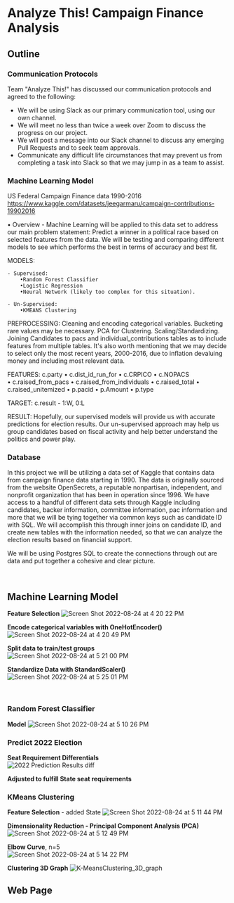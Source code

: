 # Analyze This! Campaign Finance Analysis

## Outline

### Communication Protocols

Team "Analyze This!" has discussed our communication protocols and agreed to the following:
* We will be using Slack as our primary communication tool, using our own channel.
* We will meet no less than twice a week over Zoom to discuss the progress on our project.
* We will post a message into our Slack channel to discuss any emerging Pull Requests and to seek team approvals.
* Communicate any difficult life circumstances that may prevent us from completing a task into Slack so that we may jump in as a team to assist. 


### Machine Learning Model

US Federal Campaign Finance data 1990-2016
https://www.kaggle.com/datasets/jeegarmaru/campaign-contributions-19902016

• Overview - Machine Learning will be applied to this data set to address our main problem statement:  Predict a winner in a political race based on selected features from the data. We will be testing and comparing different models to see which performs the best in terms of accuracy and best fit.

MODELS:

	- Supervised:
		•Random Forest Classifier
		•Logistic Regression
		•Neural Network (likely too complex for this situation).

	- Un-Supervised:
		•KMEANS Clustering

PREPROCESSING:
	Cleaning and encoding categorical variables.  Bucketing rare values may be necessary.  PCA for Clustering.  Scaling/Standardizing. Joining Candidates to pacs and individual_contributions tables as to include features from multiple tables.  It's also worth mentioning that we may decide to select only the most recent years, 2000-2016, due to inflation devaluing money and including most relevant data.

FEATURES:
	c.party 
	• c.dist_id_run_for
	• c.CRPICO
	• c.NOPACS	
	• c.raised_from_pacs
	• c.raised_from_individuals
	• c.raised_total
	• c.raised_unitemized
	• p.pacid
	• p.Amount
	• p.type

TARGET:
	c.result - 1:W, 0:L

RESULT:
	Hopefully, our supervised models will provide us with accurate predictions for election results.  Our un-supervised approach may help us group candidates based on fiscal activity and help better understand the politics and power play.


### Database

In this project we will be utilizing a data set of Kaggle that contains data from campaign finance data starting in 1990. The data is originally sourced from the website OpenSecrets, a reputable nonpartisan, independent, and nonprofit organization that has been in operation since 1996. We have access to a handful of different data sets through Kaggle including candidates, backer information, committee information, pac information and more that we will be tying together via common keys such as candidate ID with SQL. We will accomplish this through inner joins on candidate ID, and create new tables with the information needed, so that we can analyze the election results based on financial support.


We will be using Postgres SQL to create the connections through out are data and put together a cohesive and clear picture.


<br>

## Machine Learning Model

**Feature Selection**
![Screen Shot 2022-08-24 at 4 20 22 PM](https://user-images.githubusercontent.com/100544761/186532159-7696bb83-bdd1-4934-8480-fb04ff420e8e.png)

**Encode categorical variables with OneHotEncoder()**
![Screen Shot 2022-08-24 at 4 20 49 PM](https://user-images.githubusercontent.com/100544761/186532298-44882246-1950-43c6-8244-7bd1c6804981.png)

**Split data to train/test groups**<br>
![Screen Shot 2022-08-24 at 5 21 00 PM](https://user-images.githubusercontent.com/100544761/186533728-e00539e3-a912-4f33-82d5-d5523c7aa86a.png)

**Standardize Data with StandardScaler()**
![Screen Shot 2022-08-24 at 5 25 01 PM](https://user-images.githubusercontent.com/100544761/186534256-95b9b39c-a82b-499e-ad75-e857d09d8898.png)

<br>

### Random Forest Classifier

**Model**
![Screen Shot 2022-08-24 at 5 10 26 PM](https://user-images.githubusercontent.com/100544761/186532545-2eb1a3f0-deec-4183-a8de-9e84803b5e18.png)

### Predict 2022 Election




**Seat Requirement Differentials**<br>
![2022 Prediction Results diff](https://user-images.githubusercontent.com/100544761/186533432-4bf7c43a-eba4-44f0-b448-f57a2464b413.png)

**Adjusted to fulfill State seat requirements**


### KMeans Clustering

**Feature Selection** - added State
![Screen Shot 2022-08-24 at 5 11 44 PM](https://user-images.githubusercontent.com/100544761/186532723-287139dd-2808-44dd-aa19-22dc7a7c768a.png)

**Dimensionality Reduction - Principal Component Analysis (PCA)**<br>
![Screen Shot 2022-08-24 at 5 12 49 PM](https://user-images.githubusercontent.com/100544761/186532886-73314de1-2a5f-46b0-acd7-9eff7ca2b368.png)

**Elbow Curve**, n=5<br>
![Screen Shot 2022-08-24 at 5 14 22 PM](https://user-images.githubusercontent.com/100544761/186533012-00d48fc8-419f-4257-b8d0-e239467a30d0.png)

**Clustering 3D Graph**
![K-MeansClustering_3D_graph](https://user-images.githubusercontent.com/100544761/186533225-23603b4d-e7a7-4819-8e88-49a9f44961ab.png)

## Web Page

